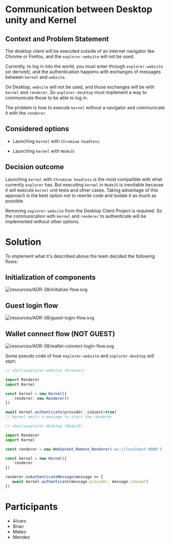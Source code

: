 
# Communication between Desktop unity and Kernel

## Context and Problem Statement

The desktop client will be executed outside of an internet navigator like Chrome or Firefox, and the `explorer-website` will not be used.

Currently, to log in into the world, you must enter through `explorer-website` (or derived), and the authentication happens with exchanges of messages between `kernel` and `website`.

On Desktop, `website` will not be used, and those exchanges will be with `kernel` and `renderer`. So `explorer-desktop` must implement a way to communicate those to be able to log in.

The problem is how to execute `kernel` without a navigator and communicate it with the `renderer`.

## Considered options

- Launching `kernel` with `Chromium headless`

- Launching `kernel` with `NodeJS`

## Decision outcome

Launching `kernel` with `Chromium headless` is the most compatible with what currently `explorer` has. But executing `kernel` in `NodeJS` is inevitable because it will execute `kernel` unit tests and other cases. Taking advantage of this approach is the best option not to rewrite code and isolate it as much as possible.

Removing `explorer-website` from the Desktop Client Project is required. So the communication with `kernel` and `renderer` to authenticate will be implemented without other options.

# Solution

To implement what it's described above the team decided the following flows:

## Initialization of components

![resources/ADR-38/initialize-flow.svg](resources/ADR-38/initialize-flow.svg)

## Guest login flow

![resources/ADR-38/guest-login-flow.svg](resources/ADR-38/guest-login-flow.svg)

## Wallet connect flow (NOT GUEST)

![resources/ADR-38/wallet-connect-login-flow.svg](resources/ADR-38/wallet-connect-login-flow.svg)

Some pseudo code of how `explorer-website` and `explorer-desktop` will start:
```typescript
// shell=explorer-website (browser)

import Renderer
import Kernel

const kernel = new Kernel({
    renderer: new Renderer()
})

await kernel.authenticate(provider, isGuest=true)
// kernel emits a message to start the renderer

```

```typescript
// shell=explorer-desktop (NodeJS)

import Renderer
import Kernel

const renderer = new WebSocket_Remote_Renderer('ws://localhost:8000')

const kernel = new Kernel({
    renderer
})

renderer.onAuthenticateMessage(message => {
   await kernel.authenticate(message.provider, message.isGuest) 
})

```

# Participants

- Alvaro
- Brian
- Mateo
- Mendez